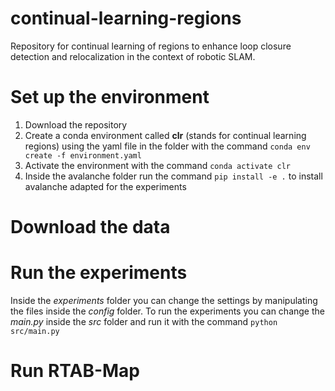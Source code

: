 # continual-learning-regions
Repository for continual learning of regions to enhance loop closure detection and relocalization in the context of robotic SLAM.

# Set up the environment
1. Download the repository
2. Create a conda environment called **clr** (stands for continual learning regions) using the yaml file in the folder with the command `conda env create -f environment.yaml`
3. Activate the environment with the command `conda activate clr`
4. Inside the avalanche folder run the command `pip install -e .` to install avalanche adapted for the experiments

# Download the data

# Run the experiments
Inside the *experiments* folder you can change the settings by manipulating the files inside the *config* folder. To run the experiments you can change the *main.py* inside the *src* folder and run it with the command `python src/main.py`

# Run RTAB-Map